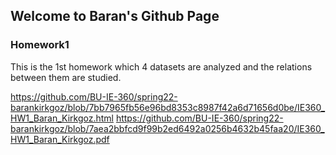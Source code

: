## Welcome to Baran's Github Page

### Homework1
This is the 1st homework which 4 datasets are analyzed and the relations between them are studied.

https://github.com/BU-IE-360/spring22-barankirkgoz/blob/7bb7965fb56e96bd8353c8987f42a6d71656d0be/IE360_HW1_Baran_Kirkgoz.html
https://github.com/BU-IE-360/spring22-barankirkgoz/blob/7aea2bbfcd9f99b2ed6492a0256b4632b45faa20/IE360_HW1_Baran_Kirkgoz.pdf
